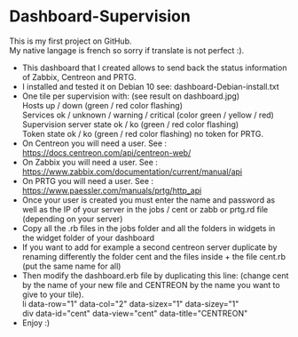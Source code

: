 # Dashboard-Supervision
This is my first project on GitHub.\
My native langage is french so sorry if translate is not perfect :).
- This dashboard that I created allows to send back the status information of Zabbix, Centreon and PRTG.
- I installed and tested it on Debian 10 see: dashboard-Debian-install.txt
- One tile per supervision with: (see result on dashboard.jpg)\
Hosts up / down (green / red color flashing)\
Services ok / unknown / warning / critical (color green / yellow / red)\
Supervision server state ok / ko (green / red color flashing)\
Token state ok / ko (green / red color flashing) no token for PRTG.
- On Centreon you will need a user. See : https://docs.centreon.com/api/centreon-web/ 
- On Zabbix you will need a user. See : https://www.zabbix.com/documentation/current/manual/api 
- On PRTG you will need a user. See : https://www.paessler.com/manuals/prtg/http_api 
- Once your user is created you must enter the name and password as well as the IP of your server in the jobs / cent or zabb or prtg.rd file (depending on your server) 
- Copy all the .rb files in the jobs folder and all the folders in widgets in the widget folder of your dashboard
- If you want to add for example a second centreon server duplicate by renaming differently the folder cent and the files inside + the file cent.rb (put the same name for all)
- Then modify the dashboard.erb file by duplicating this line: (change cent by the name of your new file and CENTREON by the name you want to give to your tile).\
li data-row="1" data-col="2" data-sizex="1" data-sizey="1"\
div data-id="cent" data-view="cent" data-title="CENTREON"
- Enjoy :)
